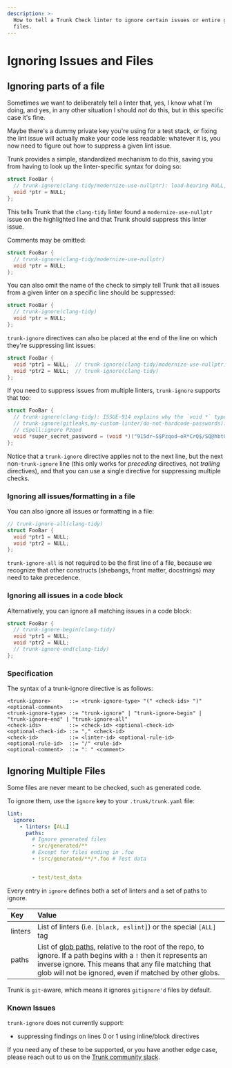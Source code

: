 ```yaml
---
description: >-
  How to tell a Trunk Check linter to ignore certain issues or entire groups of
  files.
---
```


# Ignoring Issues and Files

## Ignoring parts of a file

Sometimes we want to deliberately tell a linter that, yes, I know what I'm doing, and yes, in any other situation I should _not_ do this, but in this specific case it's fine.

Maybe there's a dummy private key you're using for a test stack, or fixing the lint issue will actually make your code less readable: whatever it is, you now need to figure out how to suppress a given lint issue.

Trunk provides a simple, standardized mechanism to do this, saving you from having to look up the linter-specific syntax for doing so:

```cpp
struct FooBar {
  // trunk-ignore(clang-tidy/modernize-use-nullptr): load-bearing NULL, see ISSUE-832
  void *ptr = NULL;
};
```

This tells Trunk that the `clang-tidy` linter found a `modernize-use-nullptr` issue on the highlighted line and that Trunk should suppress this linter issue.

Comments may be omitted:

```cpp
struct FooBar {
  // trunk-ignore(clang-tidy/modernize-use-nullptr)
  void *ptr = NULL;
};
```

You can also omit the name of the check to simply tell Trunk that all issues from a given linter on a specific line should be suppressed:

```cpp
struct FooBar {
  // trunk-ignore(clang-tidy)
  void *ptr = NULL;
};
```

`trunk-ignore` directives can also be placed at the end of the line on which they're suppressing lint issues:

```cpp
struct FooBar {
  void *ptr1 = NULL;  // trunk-ignore(clang-tidy/modernize-use-nullptr)
  void *ptr2 = NULL;  // trunk-ignore(clang-tidy)
};
```

If you need to suppress issues from multiple linters, `trunk-ignore` supports that too:

```cpp
struct FooBar {
  // trunk-ignore(clang-tidy): ISSUE-914 explains why the `void *` type is needed
  // trunk-ignore(gitleaks,my-custom-linter/do-not-hardcode-passwords): see ISSUE-915
  // cSpell:ignore Pzqod
  void *super_secret_password = (void *)("915dr~S$Pzqod~oR*CrQ$/SQ@hbtQBked:CL@z!y]");
};
```

Notice that a `trunk-ignore` directive applies not to the next line, but the next non-`trunk-ignore` line (this only works for _preceding_ directives, not _trailing_ directives), and that you can use a single directive for suppressing multiple checks.

### Ignoring all issues/formatting in a file

You can also ignore all issues or formatting in a file:

```cpp
// trunk-ignore-all(clang-tidy)
struct FooBar {
  void *ptr1 = NULL;
  void *ptr2 = NULL;
};
```

`trunk-ignore-all` is not required to be the first line of a file, because we recognize that other constructs (shebangs, front matter, docstrings) may need to take precedence.

### Ignoring all issues in a code block

Alternatively, you can ignore all matching issues in a code block:

```cpp
struct FooBar {
  // trunk-ignore-begin(clang-tidy)
  void *ptr1 = NULL;
  void *ptr2 = NULL;
  // trunk-ignore-end(clang-tidy)
};
```

### Specification

The syntax of a trunk-ignore directive is as follows:

```pseudo
<trunk-ignore>      ::= <trunk-ignore-type> "(" <check-ids> ")" <optional-comment>
<trunk-ignore-type> ::= "trunk-ignore" | "trunk-ignore-begin" | "trunk-ignore-end" | "trunk-ignore-all"
<check-ids>         ::= <check-id> <optional-check-id>
<optional-check-id> ::= "," <check-id>
<check-id>          ::= <linter-id> <optional-rule-id>
<optional-rule-id>  ::= "/" <rule-id>
<optional-comment>  ::= ": " <comment>
```

## Ignoring Multiple Files

Some files are never meant to be checked, such as generated code.

To ignore them, use the `ignore` key to your `.trunk/trunk.yaml` file:

```yaml
lint:
  ignore:
    - linters: [ALL]
      paths:
        # Ignore generated files
        - src/generated/**
        # Except for files ending in .foo
        - !src/generated/**/*.foo # Test data


        - test/test_data
```

Every entry in `ignore` defines both a set of linters and a set of paths to ignore.

| Key     | Value                                                                                                                                                                                                                                                                    |
| :------ | :----------------------------------------------------------------------------------------------------------------------------------------------------------------------------------------------------------------------------------------------------------------------- |
| linters | List of linters (i.e. `[black, eslint]`) or the special `[ALL]` tag                                                                                                                                                                                                      |
| paths   | List of [glob paths](../reference/glob-path-pattern.md), relative to the root of the repo, to ignore. If a path begins with a `!` then it represents an inverse ignore. This means that any file matching that glob will not be ignored, even if matched by other globs. |

Trunk is `git`-aware, which means it ignores `gitignore'd` files by default.

### Known Issues

`trunk-ignore` does not currently support:

- suppressing findings on lines 0 or 1 using inline/block directives

If you need any of these to be supported, or you have another edge case, please reach out to us on the [Trunk community slack](https://slack.trunk.io).

